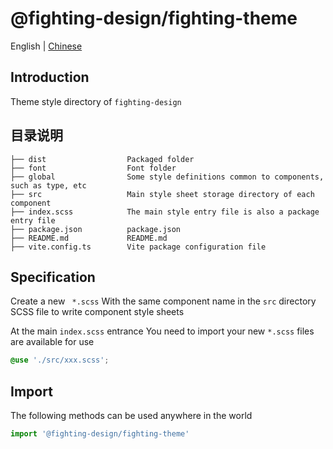 # @fighting-design/fighting-theme

English | [Chinese](./README.zh-CN.md)

## Introduction

Theme style directory of `fighting-design`

## 目录说明

```
├── dist                  Packaged folder
├── font                  Font folder
├── global                Some style definitions common to components, such as type, etc
├── src                   Main style sheet storage directory of each component
├── index.scss            The main style entry file is also a package entry file
├── package.json          package.json
├── README.md             README.md
├── vite.config.ts        Vite package configuration file
```

## Specification

Create a new ` *.scss` With the same component name in the `src` directory SCSS file to write component style sheets

At the main `index.scss` entrance You need to import your new `*.scss` files are available for use

```scss
@use './src/xxx.scss';
```

## Import

The following methods can be used anywhere in the world

```ts
import '@fighting-design/fighting-theme'
```
